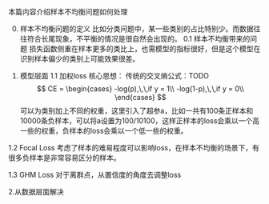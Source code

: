 本篇内容介绍样本不均衡问题如何处理

0. 样本不均衡问题的定义
比如分类问题中，某一些类别的占比特别少。而数据往往符合长尾现象，不平衡的情况是很自然会出现的。
0.1 样本不均衡带来的问题
损失函数侧重在样本更多的类比上，也需模型的指标很好，但是这个模型在识别样本偏少的类别上可能效果很差。

1. 模型层面
1.1 加权loss
核心思想：
传统的交叉熵公式：TODO
$$
CE = 
\begin{cases}
-log(p),\,\,if y = 1\\
-log(1-p),\,\,if y = 0\\
\end{cases}
$$
可以为类别加上不同的权重，这里引入了超参a，比如一共有100条正样本和10000条负样本，可以将a设置为100/10100，这样正样本的loss会乘以一个高一些的权重，负样本的loss会乘以一个低一些的权重。

1.2 Focal Loss
考虑了样本的难易程度可以影响loss，在样本不均衡的场景下，有很多负样本是非常容易区分的样本。

1.3 GHM Loss
对于离群点，从置信度的角度去调整loss

2.从数据层面解决

